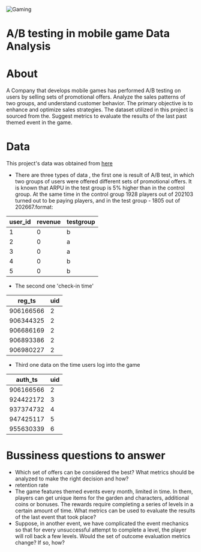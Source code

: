 ![Gaming](https://www.pinterest.com/pin/146648531610042856/) 
# A/B testing in mobile game Data Analysis

# About
A Company that develops mobile games has performed A/B testing on users by selling sets of promotional offers. Analyze the sales patterns of two groups, and understand customer behavior. The primary objective is to enhance and optimize sales strategies. The dataset utilized in this project is sourced from the. Suggest metrics to evaluate the results of the last past themed event in the game.

# Data 
This project's data was obtained from [here](https://karpov.courses)
- There are three types of data , the first one is result of A/B test, in which two groups of users were offered different sets of promotional offers. It is known that ARPU in the test group is 5% higher than in the control group. At the same time in the control group 1928 players out of 202103 turned out to be paying players, and in the test group - 1805 out of 202667.format:

| user_id | revenue | testgroup |
|---------|---------|-----------|
|    1    |    0    |     b     |
|    2    |    0    |     a     |
|    3    |    0    |     a     |
|    4    |    0    |     b     |
|    5    |    0    |     b     |

- The second one 'check-in time'
  
| reg_ts    | uid |
|-----------|-----|
| 906166566 |  2  |
| 906344325 |  2  |
| 906686169 |  2  |
| 906893386 |  2  |
| 906980227 |  2  |

- Third one data on the time users log into the game

| auth_ts   | uid |
|-----------|-----|
| 906166566 |  2  |
| 924422172 |  3  |
| 937374732 |  4  |
| 947425117 |  5  |
| 955630339 |  6  |


# Bussiness questions to answer 
-  Which set of offers can be considered the best? What metrics should be analyzed to make the right decision and how?
- retention rate
- The  game features themed events every month, limited in time. In them, players can get unique items for the garden and characters, additional coins or bonuses. The rewards require completing a series of levels in a certain amount of time. What metrics can be used to evaluate the results of the last event that took place?
- Suppose, in another event, we have complicated the event mechanics so that for every unsuccessful attempt to complete a level, the player will roll back a few levels. Would the set of outcome evaluation metrics change? If so, how?
